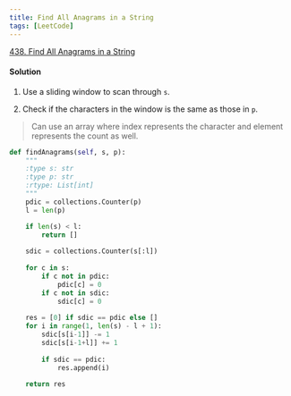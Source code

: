 ```yaml
---
title: Find All Anagrams in a String
tags: [LeetCode]
---
```


[438. Find All Anagrams in a String](https://leetcode.com/problems/find-all-anagrams-in-a-string/)
#### Solution  
1. Use a sliding window to scan through `s`.

1. Check if the characters in the window is the same as those in `p`.
> Can use an array where index represents the character and element represents the count as well.
```python
def findAnagrams(self, s, p):
    """
    :type s: str
    :type p: str
    :rtype: List[int]
    """
    pdic = collections.Counter(p)
    l = len(p)

    if len(s) < l:
        return []
        
    sdic = collections.Counter(s[:l])
    
    for c in s:
        if c not in pdic:
            pdic[c] = 0
        if c not in sdic:
            sdic[c] = 0
     
    res = [0] if sdic == pdic else []
    for i in range(1, len(s) - l + 1):
        sdic[s[i-1]] -= 1
        sdic[s[i-1+l]] += 1
        
        if sdic == pdic:
            res.append(i)
        
    return res
```